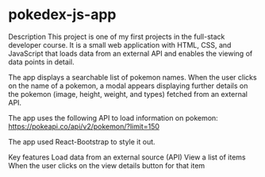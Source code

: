 # pokedex-js-app

Description
This project is one of my first projects in the full-stack developer course. It is a small web application with HTML, CSS, and JavaScript that loads data from an external API and enables the viewing of data points in detail.

The app displays a searchable list of pokemon names. When the user clicks on the name of a pokemon, a modal appears displaying further details on the pokemon (image, height, weight, and types) fetched from an external API.

The app uses the following API to load information on pokemon: https://pokeapi.co/api/v2/pokemon/?limit=150

The app used React-Bootstrap to style it out.

Key features
Load data from an external source (API)
View a list of items
When the user clicks on the view details button for that item
